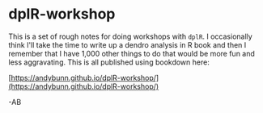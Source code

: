 # dplR-workshop
This is a set of rough notes for doing workshops with `dplR`. I occasionally think I'll take the time to write up a dendro analysis in R book and then I remember that I have 1,000 other things to do that would be more fun and less aggravating. This is all published using bookdown here:

[https://andybunn.github.io/dplR-workshop/](https://andybunn.github.io/dplR-workshop/)

-AB


